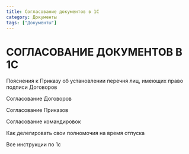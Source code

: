 ```yaml
---
title: Согласование документов в 1С
category: Документы
tags: ["Документы"]
---
```

# СОГЛАСОВАНИЕ ДОКУМЕНТОВ В 1С
Пояснения к Приказу об установлении перечня лиц, имеющих право подписи Договоров

Cогласование Договоров

Cогласование Приказов

Cогласование командировок

Как делегировать свои полномочия на время отпуска

Все инструкции по 1с